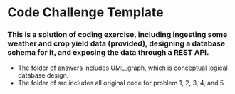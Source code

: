 # Code Challenge Template

### This is a solution of coding exercise, including ingesting some weather and crop yield data (provided), designing a database schema for it, and exposing the data through a REST API.

+ The folder of answers includes UML_graph, which is conceptual logical database design.
+ The folder of src includes all original code for problem 1, 2, 3, 4, and 5